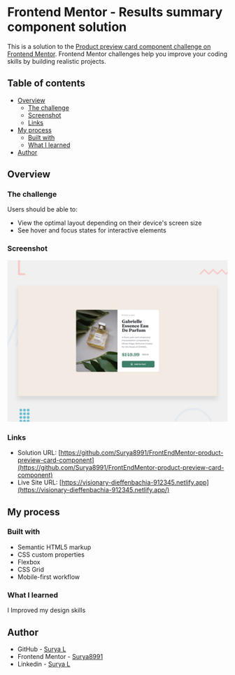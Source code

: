 # Frontend Mentor - Results summary component solution

This is a solution to the [Product preview card component challenge on Frontend Mentor](https://www.frontendmentor.io/challenges/product-preview-card-component-GO7UmttRfa). Frontend Mentor challenges help you improve your coding skills by building realistic projects. 

## Table of contents

- [Overview](#overview)
  - [The challenge](#the-challenge)
  - [Screenshot](#screenshot)
  - [Links](#links)
- [My process](#my-process)
  - [Built with](#built-with)
  - [What I learned](#what-i-learned)
- [Author](#author)

## Overview

### The challenge

Users should be able to:

- View the optimal layout depending on their device's screen size
- See hover and focus states for interactive elements

### Screenshot

![](./design/desktop-preview.jpg)


### Links

- Solution URL: [https://github.com/Surya8991/FrontEndMentor-product-preview-card-component](https://github.com/Surya8991/FrontEndMentor-product-preview-card-component)
- Live Site URL: [https://visionary-dieffenbachia-912345.netlify.app](https://visionary-dieffenbachia-912345.netlify.app/)

## My process

### Built with

- Semantic HTML5 markup
- CSS custom properties
- Flexbox
- CSS Grid
- Mobile-first workflow
<!-- - [React](https://reactjs.org/) - JS library
- [Next.js](https://nextjs.org/) - React framework
- [Styled Components](https://styled-components.com/) - For styles -->

### What I learned

I Improved my design skills

## Author

- GitHub - [Surya L](https://github.com/Surya8991)
- Frontend Mentor - [Surya8991](https://www.frontendmentor.io/profile/Surya8991)
- Linkedin - [Surya L](https://www.linkedin.com/in/surya-l/)
